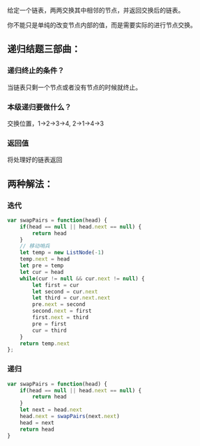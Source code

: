 给定一个链表，两两交换其中相邻的节点，并返回交换后的链表。

你不能只是单纯的改变节点内部的值，而是需要实际的进行节点交换。

## 递归结题三部曲：
### 递归终止的条件？
当链表只剩一个节点或者没有节点的时候就终止。
### 本级递归要做什么？
交换位置，1->2->3->4, 2->1->4->3
### 返回值
将处理好的链表返回

## 两种解法：
### 迭代
```js
var swapPairs = function(head) {
    if(head == null || head.next == null) {
        return head
    }
    // 移动哨兵
    let temp = new ListNode(-1)
    temp.next = head
    let pre = temp
    let cur = head
    while(cur != null && cur.next != null) {
        let first = cur
        let second = cur.next
        let third = cur.next.next
        pre.next = second
        second.next = first
        first.next = third
        pre = first
        cur = third
    }
    return temp.next
};
```
### 递归

```js
var swapPairs = function(head) {
    if(head == null || head.next == null) {
        return head
    }
    let next = head.next
    head.next = swapPairs(next.next)
    head = next
    return head
}
```
